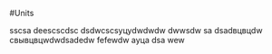 #Units

sscsa
deescscdsc
dsdwcscsуцуdwdwdw
dwwsdw
sa
dsadвцвцdw
свывцвцwdwdsadedw
fefewdw
ауца
dsa
wew
